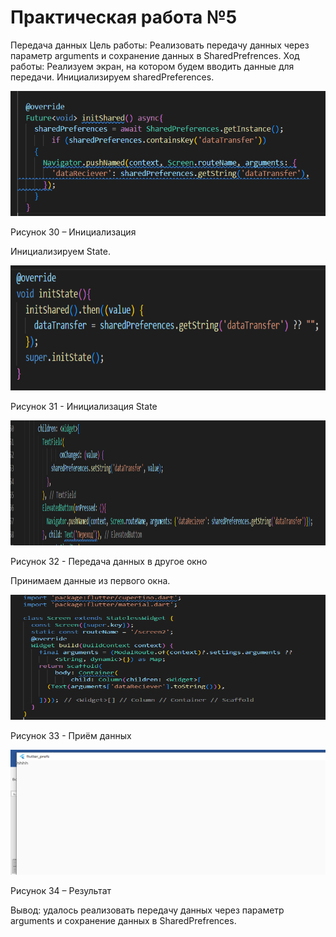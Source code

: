 # Практическая работа №5
Передача данных
Цель работы: Реализовать передачу данных через параметр arguments и сохранение данных в SharedPrefrences.
Ход работы:
Реализуем экран, на котором будем вводить данные для передачи. Инициализируем sharedPreferences. 


<img src="assets/a.png" width=600 height=200/>

Рисунок 30 – Инициализация


Инициализируем State.


<img src="assets/b.png" width=600 height=200/>

Рисунок 31 - Инициализация State


<img src="assets/c.png" width=600 height=200/>

Рисунок 32 - Передача данных в другое окно


Принимаем данные из первого окна.


<img src="assets/d.png" width=600 height=200/>

Рисунок 33 - Приём данных


<img src="assets/e.png" width=600 height=200/> 

Рисунок 34 – Результат


Вывод: удалось реализовать передачу данных через параметр arguments и сохранение данных в SharedPrefrences.